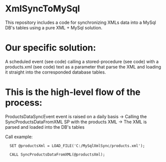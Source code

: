 XmlSyncToMySql
==============

This repository includes a code for synchronizing XMLs data into a MySql DB's tables using a pure XML + MySql solution.

Our specific solution:
======================
A scheduled event (see code) calling a stored-procedure (see code) with a products.xml (see code) text as a parameter that parse the XML and loading it straight into the corresponded database tables. 

This is the high-level flow of the process:
============================
ProductsDataSyncEvent event is raised on a daily basis ->
Calling the SyncProductsDataFromXML SP with the products XML ->
The XML is parsed and loaded into the DB's tables

Call example:
```
  SET @productsXml = LOAD_FILE('C:/MySqlXmlSync/products.xml');
  
  CALL SyncProductsDataFromXML(@productsXml);
```
